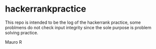# hackerrankpractice

This repo is intended to be the log of the hackerrank practice, some problmens  do not check input integrity since the sole purpose is problem solving practice.


Mauro R
